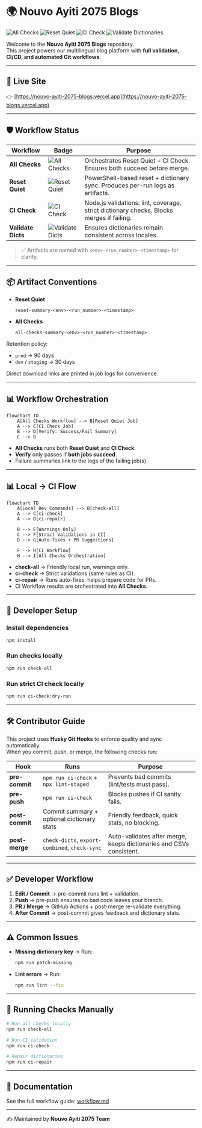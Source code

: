 # 🌍 Nouvo Ayiti 2075 Blogs

![All Checks](https://github.com/justine6/nouvo-ayiti-2075-blogs/actions/workflows/all-checks.yml/badge.svg?branch=main)
![Reset Quiet](https://github.com/justine6/nouvo-ayiti-2075-blogs/actions/workflows/reset.yml/badge.svg?branch=main)
![CI Check](https://github.com/justine6/nouvo-ayiti-2075-blogs/actions/workflows/ci.yml/badge.svg?branch=main)
![Validate Dictionaries](https://github.com/justine6/nouvo-ayiti-2075-blogs/actions/workflows/validate-dicts.yml/badge.svg?branch=main)

Welcome to the **Nouvo Ayiti 2075 Blogs** repository.  
This project powers our multilingual blog platform with **full validation, CI/CD, and automated Git workflows**.

---

## 🚀 Live Site

👉 [https://nouvo-ayiti-2075-blogs.vercel.app](https://nouvo-ayiti-2075-blogs.vercel.app)

---

## 🛡️ Workflow Status

| Workflow             | Badge | Purpose |
|----------------------|-------|---------|
| **All Checks**       | ![All Checks](https://github.com/justine6/nouvo-ayiti-2075-blogs/actions/workflows/all-checks.yml/badge.svg?branch=main) | Orchestrates Reset Quiet + CI Check. Ensures both succeed before merge. |
| **Reset Quiet**      | ![Reset Quiet](https://github.com/justine6/nouvo-ayiti-2075-blogs/actions/workflows/reset.yml/badge.svg?branch=main) | PowerShell-based reset + dictionary sync. Produces per-run logs as artifacts. |
| **CI Check**         | ![CI Check](https://github.com/justine6/nouvo-ayiti-2075-blogs/actions/workflows/ci.yml/badge.svg?branch=main) | Node.js validations: lint, coverage, strict dictionary checks. Blocks merges if failing. |
| **Validate Dicts**   | ![Validate Dicts](https://github.com/justine6/nouvo-ayiti-2075-blogs/actions/workflows/validate-dicts.yml/badge.svg?branch=main) | Ensures dictionaries remain consistent across locales. |

> ✅ Artifacts are named with `<env>-<run_number>-<timestamp>` for clarity.

---

## 📦 Artifact Conventions

- **Reset Quiet**  
  ```
  reset-summary-<env>-<run_number>-<timestamp>
  ```
- **All Checks**  
  ```
  all-checks-summary-<env>-<run_number>-<timestamp>
  ```

Retention policy:  
- `prod` → 90 days  
- `dev` / `staging` → 30 days  

Direct download links are printed in job logs for convenience.

---

## 📊 Workflow Orchestration

```mermaid
flowchart TD
    A[All Checks Workflow] --> B[Reset Quiet Job]
    A --> C[CI Check Job]
    B --> D[Verify: Success/Fail Summary]
    C --> D
```

- **All Checks** runs both **Reset Quiet** and **CI Check**.  
- **Verify** only passes if **both jobs succeed**.  
- Failure summaries link to the logs of the failing job(s).

---

## 📊 Local → CI Flow

```mermaid
flowchart TD
    A[Local Dev Commands] --> B[check-all]
    A --> C[ci-check]
    A --> D[ci-repair]

    B --> E[Warnings Only]
    C --> F[Strict Validations in CI]
    D --> G[Auto-fixes + PR Suggestions]

    F --> H[CI Workflow]
    H --> I[All Checks Orchestration]
```

- **check-all** → Friendly local run, warnings only.  
- **ci-check** → Strict validations (same rules as CI).  
- **ci-repair** → Runs auto-fixes, helps prepare code for PRs.  
- CI Workflow results are orchestrated into **All Checks**.  

---

## 🧭 Developer Setup

### Install dependencies
```bash
npm install
```

### Run checks locally
```bash
npm run check-all
```

### Run strict CI check locally
```bash
npm run ci-check:dry-run
```

---

## 🛠️ Contributor Guide

This project uses **Husky Git Hooks** to enforce quality and sync automatically.  
When you commit, push, or merge, the following checks run:

| Hook           | Runs                                      | Purpose |
|----------------|-------------------------------------------|---------|
| **pre-commit** | `npm run ci-check` + `npx lint-staged`    | Prevents bad commits (lint/tests must pass). |
| **pre-push**   | `npm run ci-check`                        | Blocks pushes if CI sanity fails. |
| **post-commit**| Commit summary + optional dictionary stats | Friendly feedback, quick stats, no blocking. |
| **post-merge** | `check-dicts`, `export-combined`, `check-sync` | Auto-validates after merge, keeps dictionaries and CSVs consistent. |

---

## ✅ Developer Workflow

1. **Edit / Commit** → pre-commit runs lint + validation.  
2. **Push** → pre-push ensures no bad code leaves your branch.  
3. **PR / Merge** → GitHub Actions + post-merge re-validate everything.  
4. **After Commit** → post-commit gives feedback and dictionary stats.  

---

## ⚠️ Common Issues

- **Missing dictionary key** → Run:
  ```bash
  npm run patch-missing
  ```

- **Lint errors** → Run:
  ```bash
  npm run lint --fix
  ```

---

## 🧪 Running Checks Manually

```bash
# Run all checks locally
npm run check-all

# Run CI validation
npm run ci-check

# Repair dictionaries
npm run ci-repair
```

---

## 📖 Documentation

See the full workflow guide: [workflow.md](./workflow.md)

---

✍️ Maintained by **Nouvo Ayiti 2075 Team**
